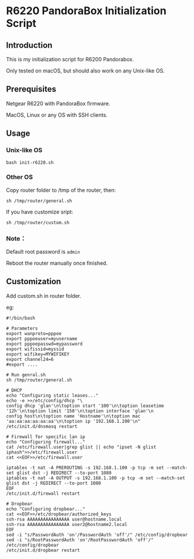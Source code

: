 # R6220 PandoraBox Initialization Script
## Introduction
This is my initialization script for R6200 Pandorabox.

Only tested on macOS, but should also work on any Unix-like OS.

## Prerequisites
Netgear R6220 with PandoraBox firmware.

MacOS, Linux or any OS with SSH clients.

## Usage
### Unix-like OS

```
bash init-r6220.sh
```

### Other OS

Copy router folder to /tmp of the router, then:

```
sh /tmp/router/general.sh
```
If you have customize sript:

```
sh /tmp/router/custom.sh
```
### Note：
Default root password is `admin`

Reboot the router manually once finished.
## Customization
Add custom.sh in router folder.

eg:

```
#!/bin/bash

# Parameters
export wanproto=pppoe
export pppoeuser=myusername
export pppoepasswd=mypassword
export wifissid=myssid
export wifikey=MYWIFIKEY
export channel24=6
#export ....

# Run genral.sh
sh /tmp/router/general.sh

# DHCP
echo "Configuring static leases..."
echo -e >>/etc/config/dhcp "\
config dhcp 'glan'\n\toption start '100'\n\toption leasetime '12h'\n\toption limit '150'\n\toption interface 'glan'\n
config host\n\toption name 'Hostname'\n\toption mac 'aa:aa:aa:aa:aa:aa'\n\toption ip '192.168.1.200'\n"
/etc/init.d/dnsmasq restart

# Firewall for specific lan ip
echo "Configuring firewall..."
cat /etc/firewall.user|grep glist || echo "ipset -N glist iphash">>/etc/firewall.user
cat <<EOF>>/etc/firewall.user

iptables -t nat -A PREROUTING -s 192.168.1.100 -p tcp -m set --match-set glist dst -j REDIRECT --to-port 1080
iptables -t nat -A OUTPUT -s 192.168.1.100 -p tcp -m set --match-set glist dst -j REDIRECT --to-port 1080
EOF
/etc/init.d/firewall restart

# Dropbear
echo "Configuring dropbear..."
cat <<EOF>>/etc/dropbear/authorized_keys
ssh-rsa AAAAAAAAAAAAAAAA user@hostname.local
ssh-rsa AAAAAAAAAAAAAAAA user2@hostname2.local
EOF
sed -i "s/PasswordAuth 'on'/PasswordAuth 'off'/" /etc/config/dropbear
sed -i "s/RootPasswordAuth 'on'/RootPasswordAuth 'off'/" /etc/config/dropbear
/etc/init.d/dropbear restart
```
